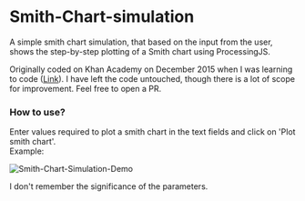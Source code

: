 # Smith-Chart-simulation
A simple smith chart simulation, that based on the input from the user, shows the step-by-step plotting of a Smith chart using ProcessingJS.

Originally coded on Khan Academy on December 2015 when I was learning to code ([Link](https://www.khanacademy.org/computer-programming/smith-animated/6494501727764480)). I have left the code untouched, though there is a lot of scope for improvement. Feel free to open a PR.

### How to use?
Enter values required to plot a smith chart in the text fields and click on 'Plot smith chart'. \
Example:

![Smith-Chart-Simulation-Demo](https://user-images.githubusercontent.com/13178956/205157445-e5f89b41-9be9-457e-a782-fbc6c6128f00.gif)

I don't remember the significance of the parameters.
